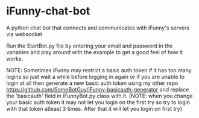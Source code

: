 # iFunny-chat-bot
A python chat bot that connects and communicates with iFunny's servers via websocket

Run the StartBot.py file by entering your email and password in the variables and play around with the example to get a good feel of how it works.

NOTE: Sometimes iFunny may restrict a basic auth token if it has too many logins so just wait a while before logging in again or if you are unable to login at all then generate a new basic auth token using my other repo https://github.com/SomeBotGuy/iFunny-basicauth-generator and replace the 'basicauth' field in iFunnyBot.py class with it. (NOTE: when you change your basic auth token it may not let you login on the first try so try to login with that token atleast 3 times. After that it will let you login on first try)
